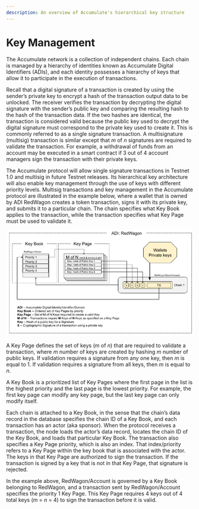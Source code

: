 ```yaml
---
description: An overview of Accumulate's hierarchical key structure
---
```


# Key Management

The Accumulate network is a collection of independent chains. Each chain is managed by a hierarchy of identities known as Accumulate Digital Identifiers (ADIs), and each identity possesses a hierarchy of keys that allow it to participate in the execution of transactions. &#x20;

Recall that a digital signature of a transaction is created by using the sender’s private key to encrypt a hash of the transaction output data to be unlocked. The receiver verifies the transaction by decrypting the digital signature with the sender’s public key and comparing the resulting hash to the hash of the transaction data. If the two hashes are identical, the transaction is considered valid because the public key used to decrypt the digital signature must correspond to the private key used to create it. This is commonly referred to as a single signature transaction. A multisignature (multisig) transaction is similar except that _m_ of _n_ signatures are required to validate the transaction. For example, a withdrawal of funds from an account may be executed in a smart contract if 3 out of 4 account managers sign the transaction with their private keys.

The Accumulate protocol will allow single signature transactions in Testnet 1.0 and multisig in future Testnet releases. Its hierarchical key architecture will also enable key management through the use of keys with different priority levels. Multisig transactions and key management in the Accumulate protocol are illustrated in the example below, where a wallet that is owned by ADI RedWagon creates a token transaction, signs it with its private key, and submits it to a particular chain. The chain specifies what Key Book applies to the transaction, while the transaction specifies what Key Page must be used to validate it.&#x20;

![](<../.gitbook/assets/Accumulate Key Books.png>)

A Key Page defines the set of keys (_m_ of _n_) that are required to validate a transaction, where _m_ number of keys are created by hashing _m_ number of public keys. If validation requires a signature from any one key, then _m_ is equal to 1. If validation requires a signature from all keys, then _m_ is equal to _n_.&#x20;

A Key Book is a prioritized list of Key Pages where the first page in the list is the highest priority and the last page is the lowest priority. For example, the first key page can modify any key page, but the last key page can only modify itself.&#x20;

Each chain is attached to a Key Book, in the sense that the chain’s data record in the database specifies the chain ID of a Key Book, and each transaction has an actor (aka sponsor). When the protocol receives a transaction, the node loads the actor’s data record, locates the chain ID of the Key Book, and loads that particular Key Book. The transaction also specifies a Key Page priority, which is also an index. That index/priority refers to a Key Page within the key book that is associated with the actor. The keys in that Key Page are authorized to sign the transaction. If the transaction is signed by a key that is not in that Key Page, that signature is rejected.

In the example above, RedWagon/Account is governed by a Key Book belonging to RedWagon, and a transaction sent by RedWagon/Account specifies the priority 1 Key Page. This Key Page requires 4 keys out of 4 total keys (_m_ = _n_ = 4) to sign the transaction before it is valid.
